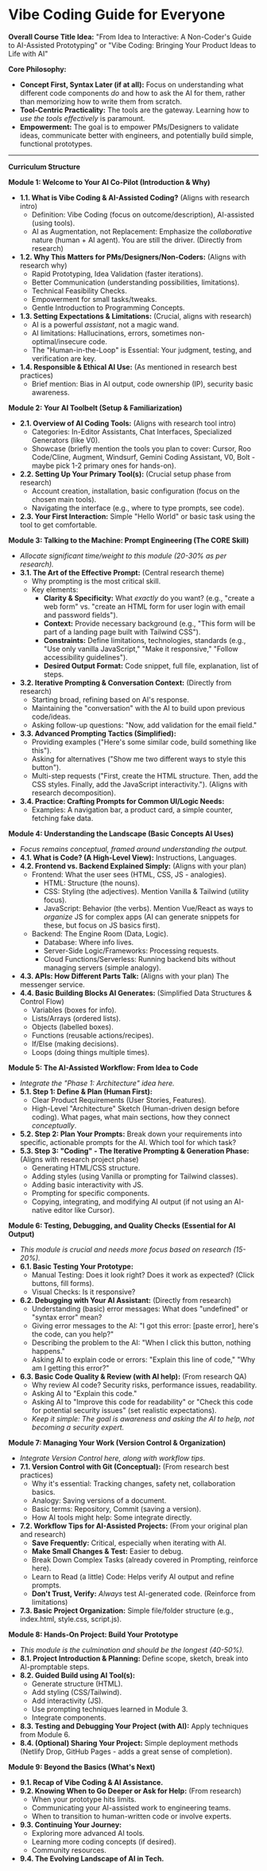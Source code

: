 # Vibe Coding Guide for Everyone

**Overall Course Title Idea:** "From Idea to Interactive: A Non-Coder's Guide to AI-Assisted Prototyping" or "Vibe Coding: Bringing Your Product Ideas to Life with AI"

**Core Philosophy:**
*   **Concept First, Syntax Later (if at all):** Focus on understanding what different code components *do* and how to ask the AI for them, rather than memorizing how to write them from scratch.
*   **Tool-Centric Practicality:** The tools are the gateway. Learning how to *use the tools effectively* is paramount.
*   **Empowerment:** The goal is to empower PMs/Designers to validate ideas, communicate better with engineers, and potentially build simple, functional prototypes.

---

**Curriculum Structure**

**Module 1: Welcome to Your AI Co-Pilot (Introduction & Why)**
*   **1.1. What is Vibe Coding & AI-Assisted Coding?** (Aligns with research intro)
    *   Definition: Vibe Coding (focus on outcome/description), AI-assisted (using tools).
    *   AI as Augmentation, not Replacement: Emphasize the *collaborative* nature (human + AI agent). You are still the driver. (Directly from research)
*   **1.2. Why This Matters for PMs/Designers/Non-Coders:** (Aligns with research why)
    *   Rapid Prototyping, Idea Validation (faster iterations).
    *   Better Communication (understanding possibilities, limitations).
    *   Technical Feasibility Checks.
    *   Empowerment for small tasks/tweaks.
    *   Gentle Introduction to Programming Concepts.
*   **1.3. Setting Expectations & Limitations:** (Crucial, aligns with research)
    *   AI is a powerful *assistant*, not a magic wand.
    *   AI limitations: Hallucinations, errors, sometimes non-optimal/insecure code.
    *   The "Human-in-the-Loop" is Essential: Your judgment, testing, and verification are key.
*   **1.4. Responsible & Ethical AI Use:** (As mentioned in research best practices)
    *   Brief mention: Bias in AI output, code ownership (IP), security basic awareness.

**Module 2: Your AI Toolbelt (Setup & Familiarization)**
*   **2.1. Overview of AI Coding Tools:** (Aligns with research tool intro)
    *   Categories: In-Editor Assistants, Chat Interfaces, Specialized Generators (like V0).
    *   Showcase (briefly mention the tools you plan to cover: Cursor, Roo Code/Cline, Augment, Windsurf, Gemini Coding Assistant, V0, Bolt - maybe pick 1-2 primary ones for hands-on).
*   **2.2. Setting Up Your Primary Tool(s):** (Crucial setup phase from research)
    *   Account creation, installation, basic configuration (focus on the chosen main tools).
    *   Navigating the interface (e.g., where to type prompts, see code).
*   **2.3. Your First Interaction:** Simple "Hello World" or basic task using the tool to get comfortable.

**Module 3: Talking to the Machine: Prompt Engineering (The CORE Skill)**
*   *Allocate significant time/weight to this module (20-30% as per research).*
*   **3.1. The Art of the Effective Prompt:** (Central research theme)
    *   Why prompting is the most critical skill.
    *   Key elements:
        *   **Clarity & Specificity:** What *exactly* do you want? (e.g., "create a web form" vs. "create an HTML form for user login with email and password fields").
        *   **Context:** Provide necessary background (e.g., "This form will be part of a landing page built with Tailwind CSS").
        *   **Constraints:** Define limitations, technologies, standards (e.g., "Use only vanilla JavaScript," "Make it responsive," "Follow accessibility guidelines").
        *   **Desired Output Format:** Code snippet, full file, explanation, list of steps.
*   **3.2. Iterative Prompting & Conversation Context:** (Directly from research)
    *   Starting broad, refining based on AI's response.
    *   Maintaining the "conversation" with the AI to build upon previous code/ideas.
    *   Asking follow-up questions: "Now, add validation for the email field."
*   **3.3. Advanced Prompting Tactics (Simplified):**
    *   Providing examples ("Here's some similar code, build something like this").
    *   Asking for alternatives ("Show me two different ways to style this button").
    *   Multi-step requests ("First, create the HTML structure. Then, add the CSS styles. Finally, add the JavaScript interactivity."). (Aligns with research decomposition).
*   **3.4. Practice: Crafting Prompts for Common UI/Logic Needs:**
    *   Examples: A navigation bar, a product card, a simple counter, fetching fake data.

**Module 4: Understanding the Landscape (Basic Concepts AI Uses)**
*   *Focus remains conceptual, framed around understanding the output.*
*   **4.1. What is Code? (A High-Level View):** Instructions, Languages.
*   **4.2. Frontend vs. Backend Explained Simply:** (Aligns with your plan)
    *   Frontend: What the user sees (HTML, CSS, JS - analogies).
        *   HTML: Structure (the nouns).
        *   CSS: Styling (the adjectives). Mention Vanilla & Tailwind (utility focus).
        *   JavaScript: Behavior (the verbs). Mention Vue/React as ways to *organize* JS for complex apps (AI can generate snippets for these, but focus on JS basics first).
    *   Backend: The Engine Room (Data, Logic).
        *   Database: Where info lives.
        *   Server-Side Logic/Frameworks: Processing requests.
        *   Cloud Functions/Serverless: Running backend bits without managing servers (simple analogy).
*   **4.3. APIs: How Different Parts Talk:** (Aligns with your plan) The messenger service.
*   **4.4. Basic Building Blocks AI Generates:** (Simplified Data Structures & Control Flow)
    *   Variables (boxes for info).
    *   Lists/Arrays (ordered lists).
    *   Objects (labelled boxes).
    *   Functions (reusable actions/recipes).
    *   If/Else (making decisions).
    *   Loops (doing things multiple times).

**Module 5: The AI-Assisted Workflow: From Idea to Code**
*   *Integrate the "Phase 1: Architecture" idea here.*
*   **5.1. Step 1: Define & Plan (Human First):**
    *   Clear Product Requirements (User Stories, Features).
    *   High-Level "Architecture" Sketch (Human-driven design before coding). What pages, what main sections, how they connect *conceptually*.
*   **5.2. Step 2: Plan Your Prompts:** Break down your requirements into specific, actionable prompts for the AI. Which tool for which task?
*   **5.3. Step 3: "Coding" - The Iterative Prompting & Generation Phase:** (Aligns with research project phase)
    *   Generating HTML/CSS structure.
    *   Adding styles (using Vanilla or prompting for Tailwind classes).
    *   Adding basic interactivity with JS.
    *   Prompting for specific components.
    *   Copying, integrating, and modifying AI output (if not using an AI-native editor like Cursor).

**Module 6: Testing, Debugging, and Quality Checks (Essential for AI Output)**
*   *This module is crucial and needs more focus based on research (15-20%).*
*   **6.1. Basic Testing Your Prototype:**
    *   Manual Testing: Does it look right? Does it work as expected? (Click buttons, fill forms).
    *   Visual Checks: Is it responsive?
*   **6.2. Debugging with Your AI Assistant:** (Directly from research)
    *   Understanding (basic) error messages: What does "undefined" or "syntax error" mean?
    *   Giving error messages to the AI: "I got this error: [paste error], here's the code, can you help?"
    *   Describing the problem to the AI: "When I click this button, nothing happens."
    *   Asking AI to explain code or errors: "Explain this line of code," "Why am I getting this error?"
*   **6.3. Basic Code Quality & Review (with AI help):** (From research QA)
    *   Why review AI code? Security risks, performance issues, readability.
    *   Asking AI to "Explain this code."
    *   Asking AI to "Improve this code for readability" or "Check this code for potential security issues" (set realistic expectations).
    *   *Keep it simple: The goal is awareness and asking the AI to help, not becoming a security expert.*

**Module 7: Managing Your Work (Version Control & Organization)**
*   *Integrate Version Control here, along with workflow tips.*
*   **7.1. Version Control with Git (Conceptual):** (From research best practices)
    *   Why it's essential: Tracking changes, safety net, collaboration basics.
    *   Analogy: Saving versions of a document.
    *   Basic terms: Repository, Commit (saving a version).
    *   How AI tools might help: Some integrate directly.
*   **7.2. Workflow Tips for AI-Assisted Projects:** (From your original plan and research)
    *   **Save Frequently:** Critical, especially when iterating with AI.
    *   **Make Small Changes & Test:** Easier to debug.
    *   Break Down Complex Tasks (already covered in Prompting, reinforce here).
    *   Learn to Read (a little) Code: Helps verify AI output and refine prompts.
    *   **Don't Trust, Verify:** *Always* test AI-generated code. (Reinforce from limitations)
*   **7.3. Basic Project Organization:** Simple file/folder structure (e.g., index.html, style.css, script.js).

**Module 8: Hands-On Project: Build Your Prototype**
*   *This module is the culmination and should be the longest (40-50%).*
*   **8.1. Project Introduction & Planning:** Define scope, sketch, break into AI-promptable steps.
*   **8.2. Guided Build using AI Tool(s):**
    *   Generate structure (HTML).
    *   Add styling (CSS/Tailwind).
    *   Add interactivity (JS).
    *   Use prompting techniques learned in Module 3.
    *   Integrate components.
*   **8.3. Testing and Debugging Your Project (with AI):** Apply techniques from Module 6.
*   **8.4. (Optional) Sharing Your Project:** Simple deployment methods (Netlify Drop, GitHub Pages - adds a great sense of completion).

**Module 9: Beyond the Basics (What's Next)**
*   **9.1. Recap of Vibe Coding & AI Assistance.**
*   **9.2. Knowing When to Go Deeper or Ask for Help:** (From research)
    *   When your prototype hits limits.
    *   Communicating your AI-assisted work to engineering teams.
    *   When to transition to human-written code or involve experts.
*   **9.3. Continuing Your Journey:**
    *   Exploring more advanced AI tools.
    *   Learning more coding concepts (if desired).
    *   Community resources.
*   **9.4. The Evolving Landscape of AI in Tech.**
